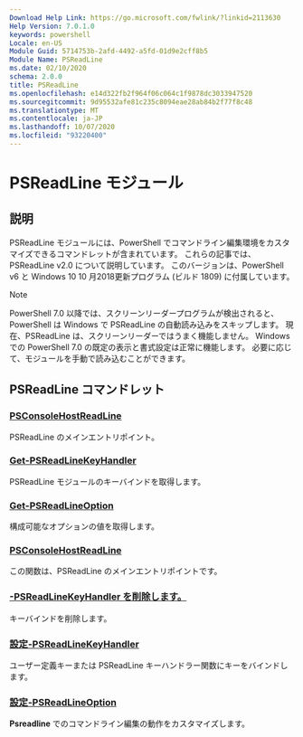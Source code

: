```yaml
---
Download Help Link: https://go.microsoft.com/fwlink/?linkid=2113630
Help Version: 7.0.1.0
keywords: powershell
Locale: en-US
Module Guid: 5714753b-2afd-4492-a5fd-01d9e2cff8b5
Module Name: PSReadLine
ms.date: 02/10/2020
schema: 2.0.0
title: PSReadLine
ms.openlocfilehash: e14d322fb2f964f06c064c1f9878dc3033947520
ms.sourcegitcommit: 9d95532afe81c235c8094eae28ab84b2f77f8c48
ms.translationtype: MT
ms.contentlocale: ja-JP
ms.lasthandoff: 10/07/2020
ms.locfileid: "93220400"
---
```

# PSReadLine モジュール

## 説明

PSReadLine モジュールには、PowerShell でコマンドライン編集環境をカスタマイズできるコマンドレットが含まれています。 これらの記事では、PSReadLine v2.0 について説明しています。 このバージョンは、PowerShell v6 と Windows 10 10 月2018更新プログラム (ビルド 1809) に付属しています。

> [!NOTE]
> PowerShell 7.0 以降では、スクリーンリーダープログラムが検出されると、PowerShell は Windows で PSReadLine の自動読み込みをスキップします。 現在、PSReadLine は、スクリーンリーダーではうまく機能しません。 Windows での PowerShell 7.0 の既定の表示と書式設定は正常に機能します。 必要に応じて、モジュールを手動で読み込むことができます。

## PSReadLine コマンドレット

### [PSConsoleHostReadLine](PSConsoleHostReadLine.md)
PSReadLine のメインエントリポイント。

### [Get-PSReadLineKeyHandler](Get-PSReadLineKeyHandler.md)
PSReadLine モジュールのキーバインドを取得します。

### [Get-PSReadLineOption](Get-PSReadLineOption.md)
構成可能なオプションの値を取得します。

### [PSConsoleHostReadLine](PSConsoleHostReadLine.md)
この関数は、PSReadLine のメインエントリポイントです。

### [-PSReadLineKeyHandler を削除します。](Remove-PSReadLineKeyHandler.md)
キーバインドを削除します。

### [設定-PSReadLineKeyHandler](Set-PSReadLineKeyHandler.md)
ユーザー定義キーまたは PSReadLine キーハンドラー関数にキーをバインドします。

### [設定-PSReadLineOption](Set-PSReadLineOption.md)
**Psreadline** でのコマンドライン編集の動作をカスタマイズします。

